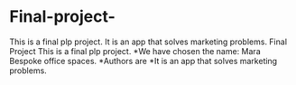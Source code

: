 # Final-project-
This is a final plp project. It is an app that solves marketing problems.
Final Project
This is a final plp project. 
*We have chosen the name: Mara Bespoke office spaces.
*Authors are
*It is an app that solves marketing problems.
